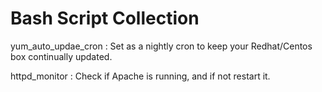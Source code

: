 # Bash Script Collection
yum_auto_updae_cron : Set as a nightly cron to keep your Redhat/Centos box continually updated. 

httpd_monitor : Check if Apache is running, and if not restart it. 
